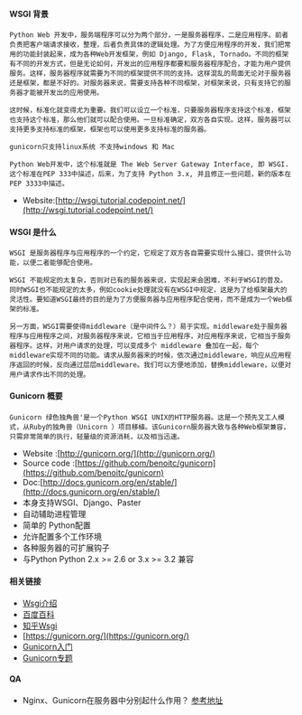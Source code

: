 #### WSGI 背景
    Python Web 开发中，服务端程序可以分为两个部分，一是服务器程序，二是应用程序。前者负责把客户端请求接收，整理，后者负责具体的逻辑处理。为了方便应用程序的开发，我们把常用的功能封装起来，成为各种Web开发框架，例如 Django, Flask, Tornado。不同的框架有不同的开发方式，但是无论如何，开发出的应用程序都要和服务器程序配合，才能为用户提供服务。这样，服务器程序就需要为不同的框架提供不同的支持。这样混乱的局面无论对于服务器还是框架，都是不好的。对服务器来说，需要支持各种不同框架，对框架来说，只有支持它的服务器才能被开发出的应用使用。

    这时候，标准化就变得尤为重要。我们可以设立一个标准，只要服务器程序支持这个标准，框架也支持这个标准，那么他们就可以配合使用。一旦标准确定，双方各自实现。这样，服务器可以支持更多支持标准的框架，框架也可以使用更多支持标准的服务器。

    gunicorn只支持linux系统 不支持windows 和 Mac

    Python Web开发中，这个标准就是 The Web Server Gateway Interface, 即 WSGI. 这个标准在PEP 333中描述，后来，为了支持 Python 3.x, 并且修正一些问题，新的版本在PEP 3333中描述。

  - Website:[http://wsgi.tutorial.codepoint.net/](http://wsgi.tutorial.codepoint.net/)
#### WSGI 是什么
    WSGI 是服务器程序与应用程序的一个约定，它规定了双方各自需要实现什么接口，提供什么功能，以便二者能够配合使用。

    WSGI 不能规定的太复杂，否则对已有的服务器来说，实现起来会困难，不利于WSGI的普及。同时WSGI也不能规定的太多，例如cookie处理就没有在WSGI中规定，这是为了给框架最大的灵活性。要知道WSGI最终的目的是为了方便服务器与应用程序配合使用，而不是成为一个Web框架的标准。

    另一方面，WSGI需要使得middleware（是中间件么？）易于实现。middleware处于服务器程序与应用程序之间，对服务器程序来说，它相当于应用程序，对应用程序来说，它相当于服务器程序。这样，对用户请求的处理，可以变成多个 middleware 叠加在一起，每个middleware实现不同的功能。请求从服务器来的时候，依次通过middleware，响应从应用程序返回的时候，反向通过层层middleware。我们可以方便地添加，替换middleware，以便对用户请求作出不同的处理。
#### Gunicorn 概要
    Gunicorn 绿色独角兽'是一个Python WSGI UNIX的HTTP服务器。这是一个预先叉工人模式，从Ruby的独角兽（Unicorn ）项目移植。该Gunicorn服务器大致与各种Web框架兼容，只需非常简单的执行，轻量级的资源消耗，以及相当迅速。
  - Website :[http://gunicorn.org/](http://gunicorn.org/)
  - Source code :[https://github.com/benoitc/gunicorn](https://github.com/benoitc/gunicorn)
  - Doc:[http://docs.gunicorn.org/en/stable/](http://docs.gunicorn.org/en/stable/)
  - 本身支持WSGI、Django、Paster
  - 自动辅助进程管理
  - 简单的 Python配置
  - 允许配置多个工作环境
  - 各种服务器的可扩展钩子
  - 与Python Python 2.x >= 2.6 or 3.x >= 3.2 兼容






#### 相关链接
 - [Wsgi介绍](https://blog.csdn.net/on_1y/article/details/18803563)
 - [百度百科](https://baike.baidu.com/item/wsgi)
 - [知乎Wsgi](https://www.zhihu.com/question/19998865)
 - [https://gunicorn.org/](https://gunicorn.org/)
 - [Gunicorn入门](https://www.cnblogs.com/ArtsCrafts/p/gunicorn.html)
 - [Gunicorn专题](https://www.zhihu.com/topic/19810964/hot)
#### QA
  - Nginx、Gunicorn在服务器中分别起什么作用？
    [参考地址](https://www.zhihu.com/question/38528616)


